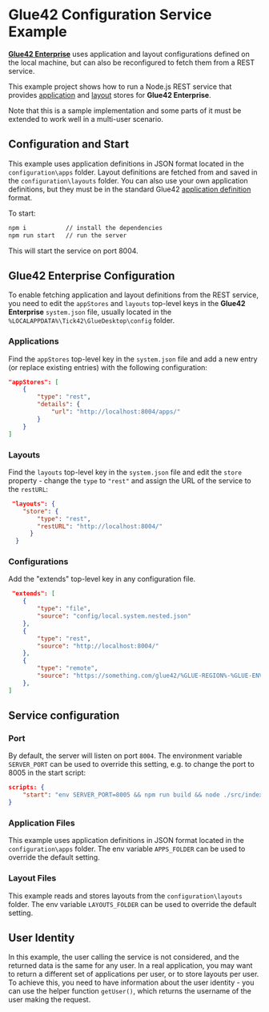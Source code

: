 # Glue42 Configuration Service Example

[**Glue42 Enterprise**](https://glue42.com/desktop-enterprise/) uses application and layout configurations defined on the local machine, but can also be reconfigured to fetch them from a REST service.

This example project shows how to run a Node.js REST service that provides [application](https://docs.glue42.com/glue42-concepts/application-management/overview/index.html#application_stores-rest_service_app_stores) and [layout](https://docs.glue42.com/glue42-concepts/windows/layouts/overview/index.html#layout_stores-rest_service_layout_store) stores for **Glue42 Enterprise**.

Note that this is a sample implementation and some parts of it must be extended to work well in a multi-user scenario.

## Configuration and Start

This example uses application definitions in JSON format located in the `configuration\apps` folder. Layout definitions are fetched from and saved in the `configuration\layouts` folder. You can also use your own application definitions, but they must be in the standard Glue42 [application definition](https://docs.glue42.com/developers/configuration/application/index.html) format.

To start:

```cmd
npm i           // install the dependencies
npm run start   // run the server
```

This will start the service on port 8004.

## Glue42 Enterprise Configuration

To enable fetching application and layout definitions from the REST service, you need to edit the `appStores` and `layouts` top-level keys in the **Glue42 Enterprise** `system.json` file, usually located in the `%LOCALAPPDATA%\Tick42\GlueDesktop\config` folder.

### Applications

Find the `appStores` top-level key in the `system.json` file and add a new entry (or replace existing entries) with the following configuration:

```json
"appStores": [
    {
        "type": "rest",
        "details": {
            "url": "http://localhost:8004/apps/"           
        }
    }
]
``` 

### Layouts

Find the `layouts` top-level key in the `system.json` file and edit the `store` property - change the `type` to `"rest"` and assign the URL of the service to the `restURL`:

```json
 "layouts": {
    "store": {
        "type": "rest",
        "restURL": "http://localhost:8004/"
      }
  } 

```

### Configurations
Add the "extends" top-level key in any configuration file.

```json
 "extends": [
    {
        "type": "file",
        "source": "config/local.system.nested.json"
    },
    {
        "type": "rest",
        "source": "http://localhost:8004/"
    },
    { 
        "type": "remote", 
        "source": "https://something.com/glue42/%GLUE-REGION%-%GLUE-ENV%.system.json"
    },         
]

```

## Service configuration

### Port 

By default, the server will listen on port `8004`. The environment variable `SERVER_PORT` can be used to override this setting, e.g. to change the port to 8005 in the start script:

```json
scripts: {
    "start": "env SERVER_PORT=8005 && npm run build && node ./src/index.js"
}
```

### Application Files

This example uses application definitions in JSON format located in the `configuration\apps` folder. The env variable `APPS_FOLDER` can be used to override the default setting.

### Layout Files

This example reads and stores layouts from the `configuration\layouts` folder. The env variable `LAYOUTS_FOLDER` can be used to override the default setting.

## User Identity

In this example, the user calling the service is not considered, and the returned data is the same for any user. In a real application, you may want to return a different set of applications per user, or to store layouts per user. To achieve this, you need to have information about the user identity - you can use the helper function `getUser()`, which returns the username of the user making the request.
